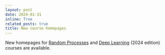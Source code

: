 ```yaml
---
layout: post
date: 2024-01-31
inline: True
related_posts: true
title: New course homepages
---
```

New homepages for [Random Processes](/teaching/rp/) and [Deep Learning](/suppl/dl/dl2024/) (2024 edition) courses are available.